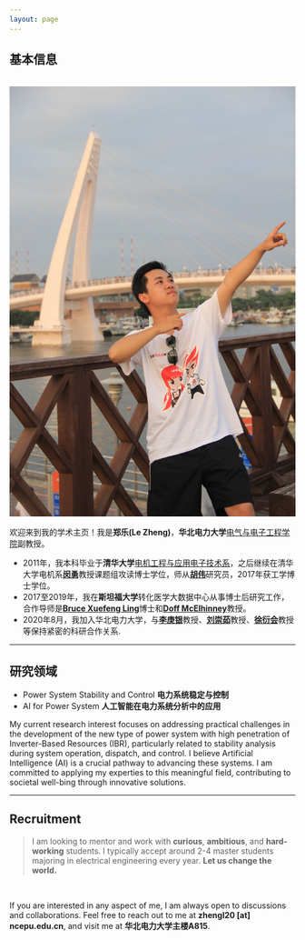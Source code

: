 ```yaml
---
layout: page
---
```


## 基本信息
<br>

<center>
<img src="/images/lzheng.jpg">
</center>


欢迎来到我的学术主页！我是**郑乐(Le Zheng)**，**华北电力大学**[电气与电子工程学院](https://electric.ncepu.edu.cn/)副教授。
- 2011年，我本科毕业于**清华大学**[电机工程与应用电子技术系](https://www.eea.tsinghua.edu.cn/)，之后继续在清华大学电机系[**闵勇**](https://www.eea.tsinghua.edu.cn/faculties/ymin.htm)教授课题组攻读博士学位，师从[**胡伟**](https://www.eea.tsinghua.edu.cn/faculties/whu.htm)研究员，2017年获工学博士学位。 
- 2017至2019年，我在**斯坦福大学**转化医学大数据中心从事博士后研究工作，合作导师是[**Bruce Xuefeng Ling**](https://biox.stanford.edu/people/bruce-ling)博士和[**Doff McElhinney**](https://med.stanford.edu/profiles/doff-mcelhinney)教授。 
- 2020年8月，我加入华北电力大学，与[**李庚银**](https://electric.ncepu.edu.cn/szdw/xyjj6/dwyjs/index.htm/)教授、[**刘崇茹**](https://www.liucrgroup.com/)教授、[**徐衍会**](https://electric.ncepu.edu.cn/szdw/xyjj6/dlxtyjs/index.htm/)教授等保持紧密的科研合作关系. 

---

## 研究领域

- Power System Stability and Control **电力系统稳定与控制**
- AI for Power System **人工智能在电力系统分析中的应用**


My current research interest focuses on addressing practical challenges in the development of the new type of power system with high penetration of Inverter-Based Resources (IBR), particularly related to stability analysis during system operation, dispatch, and control. I believe Artificial Intelligence (AI) is a crucial pathway to advancing these systems. I am committed to applying my experties to this meaningful field, contributing to societal well-bing through innovative solutions.

---

## Recruitment

> I am looking to mentor and work with **curious**, **ambitious**, and **hard-working** students. I typically accept around 2-4 master students majoring in electrical engineering every year. **Let us change the world.**

<br>

If you are interested in any aspect of me, I am always open to discussions and collaborations. Feel free to reach out to me at **zhengl20 [at] ncepu.edu.cn**, and visit me at **华北电力大学主楼A815**.



